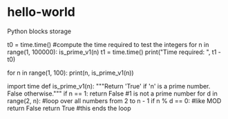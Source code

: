 # hello-world
Python blocks storage

t0 = time.time() #compute the time required to test the integers
for n in range(1, 100000):
    is_prime_v1(n)
t1 = time.time()
print("Time required:  ", t1 - t0)


for n in range(1, 100):
    print(n, is_prime_v1(n))

import time
def is_prime_v1(n):
    """Return 'True' if 'n' is a prime number. False otherwise."""
    if n == 1:
        return False #1 is not a prime number
    for d in range(2, n): #loop over all numbers from 2 to n - 1
        if n % d == 0: #like MOD
            return False
        return True #this ends the loop
